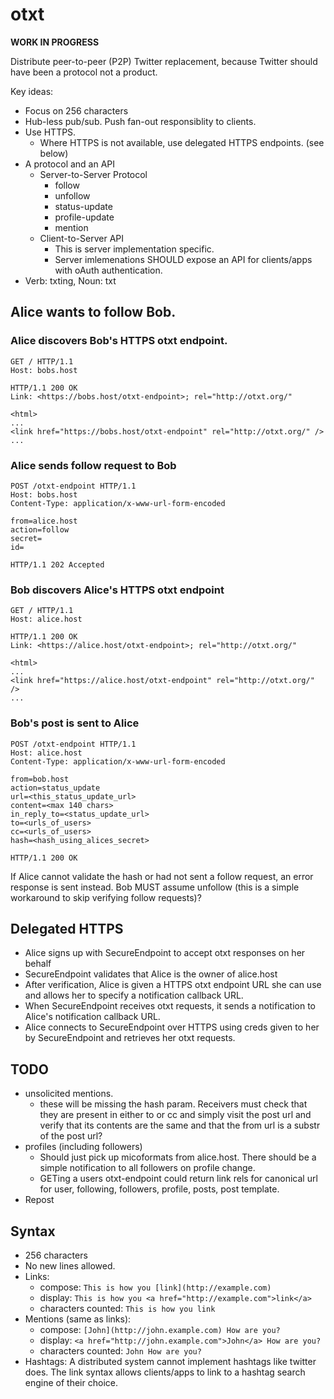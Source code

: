 # otxt

__WORK IN PROGRESS__

Distribute peer-to-peer (P2P) Twitter replacement, because Twitter should have been a protocol not a product.

Key ideas:
* Focus on 256 characters
* Hub-less pub/sub. Push fan-out responsiblity to clients.
* Use HTTPS.
    * Where HTTPS is not available, use delegated HTTPS endpoints. (see below)
* A protocol and an API
    * Server-to-Server Protocol
        * follow
        * unfollow
        * status-update
        * profile-update
        * mention
    * Client-to-Server API
        * This is server implementation specific. 
        * Server imlemenations SHOULD expose an API for clients/apps with oAuth authentication.
* Verb: txting, Noun: txt


## Alice wants to follow Bob.

### Alice discovers Bob's HTTPS otxt endpoint.

```http
GET / HTTP/1.1
Host: bobs.host
```

```http
HTTP/1.1 200 OK
Link: <https://bobs.host/otxt-endpoint>; rel="http://otxt.org/"

<html>
...
<link href="https://bobs.host/otxt-endpoint" rel="http://otxt.org/" />
...
```


### Alice sends follow request to Bob

```http
POST /otxt-endpoint HTTP/1.1
Host: bobs.host
Content-Type: application/x-www-url-form-encoded

from=alice.host
action=follow
secret=
id=
```

```http
HTTP/1.1 202 Accepted
```


### Bob discovers Alice's HTTPS otxt endpoint


```http
GET / HTTP/1.1
Host: alice.host
```

```http
HTTP/1.1 200 OK
Link: <https://alice.host/otxt-endpoint>; rel="http://otxt.org/"

<html>
...
<link href="https://alice.host/otxt-endpoint" rel="http://otxt.org/" />
...
```


### Bob's post is sent to Alice

```http
POST /otxt-endpoint HTTP/1.1
Host: alice.host
Content-Type: application/x-www-url-form-encoded

from=bob.host
action=status_update
url=<this_status_update_url>
content=<max 140 chars>
in_reply_to=<status_update_url>
to=<urls_of_users>
cc=<urls_of_users>
hash=<hash_using_alices_secret>
```

```http
HTTP/1.1 200 OK
```

If Alice cannot validate the hash or had not sent a follow request, an error response is sent instead. Bob MUST assume unfollow (this is a simple workaround to skip verifying follow requests)?


## Delegated HTTPS

* Alice signs up with SecureEndpoint to accept otxt responses on her behalf
* SecureEndpoint validates that Alice is the owner of alice.host
* After verification, Alice is given a HTTPS otxt endpoint URL she can use and allows her to specify a notification callback URL.
* When SecureEndpoint receives otxt requests, it sends a notification to Alice's notification callback URL.
* Alice connects to SecureEndpoint over HTTPS using creds given to her by SecureEndpoint and retrieves her otxt requests. 

## TODO
* unsolicited mentions.
    * these will be missing the hash param. Receivers must check that they are present in either to or cc and simply visit the post url and verify that its contents are the same and that the from url is a substr of the post url?
* profiles (including followers)
    * Should just pick up micoformats from alice.host. There should be a simple notification to all followers on profile change.
    * GETing a users otxt-endpoint could return link rels for canonical url for user, following, followers, profile, posts, post template. 
* Repost


## Syntax

* 256 characters
* No new lines allowed.
* Links:
    * compose: `This is how you [link](http://example.com)`
    * display: `This is how you <a href="http://example.com">link</a>`
    * characters counted: `This is how you link`
* Mentions (same as links):
    * compose: `[John](http://john.example.com) How are you?`
    * display: `<a href="http://john.example.com">John</a> How are you?`
    * characters counted: `John How are you?`
* Hashtags: A distributed system cannot implement hashtags like twitter does. The link syntax allows clients/apps to link to a hashtag search engine of their choice.
